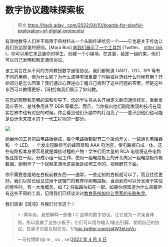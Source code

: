 # 数字协议趣味探索板

> 原文:[https://hack aday . com/2022/04/10/boards-for-playful-exploration-of-digital-protocols/](https://hackaday.com/2022/04/10/boards-for-playful-exploration-of-digital-protocols/)

有效地教导人们并不局限于将材料从一个头脑传递给另一个——它也是关于传达让我们到达那里的原则。[Mara Bos] [向我们展示了一个工具包](https://twitter.com/m_ou_se/status/1511085846769848329) (Twitter、 [nitter link](https://nitter.net/m_ou_se/status/1511085846769848329) )，你可以用它来武装你的学生，创建一个小操场，在这里，给定一组约束，他们可以自己发明和制定通信协议。

该工具旨在从不同的方向教授数字通信协议。我们都知道 UART、I2C、SPI 等有不同的用例，但为什么呢？为什么波特率很重要？时钟或片选线什么时候有用？开始部分是怎么回事？我们通过心理逆向工程自己找到了这些问题的答案，但是这些东西可以教得更好，[玛拉]向我们展示了如何教。

在您的观察和见解的温和引导下，您的学生将从头开始定义新旧通信标准，重新发现应答位、总线争用甚至 DDR 等概念。而且，当你指出他们刚刚发现的技巧在现实世界中也有对应的时候，你会看到他们头脑中的灯泡亮了——意识到他们也可能是设计未来技术的下一代工程师的一部分。

![](../Images/e8d374312a8ce04cce57839f89c6bd0e.png)

她展示的工具包由电路板组成，每个电路板都配有三个拨动开关、一些通孔电阻器和一个 LED、一个发出短路信号的蜂鸣器和 AAA 电池座，使电路板自成一体。这些电路板本身很容易就是焊接过程的产物！学生们用大量的 RCA 电缆将这些电路板连接在一起，分成小组一起工作，使用一组电路板上的开关向另一组电路板传输数据。她制作了一个视频来演示这些板是如何工作的，视频嵌在下面。

你不需要总是站在白板前教东西——通常，一些定制的白板就可以了，而且往往更好。我们以前已经见过用于逻辑门的教育印刷电路板，当谈到你可以分发用于实验的套件时，有一大堆概念，如 T2 将磁路块扣在一起。如果你想知道为什么需要所有这些不同的工具，记得我们已经谈论过[教育系统如何让黑客的头脑失灵](https://hackaday.com/2021/07/23/are-hackers-being-let-down-in-education/)。

我们感谢【混沌】与我们分享这个！

> ⚡️💡两年前，我想解释一些像 I C 这样的数字协议。让它成为一次亲身体验。所以我做了这些小板子，它们可以用作输入/输出引脚，发明自己的协议，在桌子对面互相交流。1/3[pic.twitter.com/si4W3eUqVu](https://t.co/si4W3eUqVu)
> 
> —马拉博斯(@ m _ ou _ se)[2022 年 4 月 4 日](https://twitter.com/m_ou_se/status/1511085846769848329?ref_src=twsrc%5Etfw)